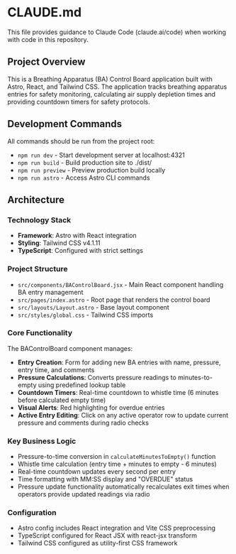 # CLAUDE.md

This file provides guidance to Claude Code (claude.ai/code) when working with code in this repository.

## Project Overview

This is a Breathing Apparatus (BA) Control Board application built with Astro, React, and Tailwind CSS. The application tracks breathing apparatus entries for safety monitoring, calculating air supply depletion times and providing countdown timers for safety protocols.

## Development Commands

All commands should be run from the project root:

- `npm run dev` - Start development server at localhost:4321
- `npm run build` - Build production site to ./dist/
- `npm run preview` - Preview production build locally
- `npm run astro` - Access Astro CLI commands

## Architecture

### Technology Stack
- **Framework**: Astro with React integration
- **Styling**: Tailwind CSS v4.1.11
- **TypeScript**: Configured with strict settings

### Project Structure
- `src/components/BAControlBoard.jsx` - Main React component handling BA entry management
- `src/pages/index.astro` - Root page that renders the control board
- `src/layouts/Layout.astro` - Base layout component 
- `src/styles/global.css` - Tailwind CSS imports

### Core Functionality
The BAControlBoard component manages:
- **Entry Creation**: Form for adding new BA entries with name, pressure, entry time, and comments
- **Pressure Calculations**: Converts pressure readings to minutes-to-empty using predefined lookup table
- **Countdown Timers**: Real-time countdown to whistle time (6 minutes before calculated empty time)
- **Visual Alerts**: Red highlighting for overdue entries
- **Active Entry Editing**: Click on any active operator row to update current pressure and comments during radio checks

### Key Business Logic
- Pressure-to-time conversion in `calculateMinutesToEmpty()` function
- Whistle time calculation (entry time + minutes to empty - 6 minutes)
- Real-time countdown updates every second per entry
- Time formatting with MM:SS display and "OVERDUE" status
- Pressure update functionality automatically recalculates exit times when operators provide updated readings via radio

### Configuration
- Astro config includes React integration and Vite CSS preprocessing
- TypeScript configured for React JSX with react-jsx transform
- Tailwind CSS configured as utility-first CSS framework